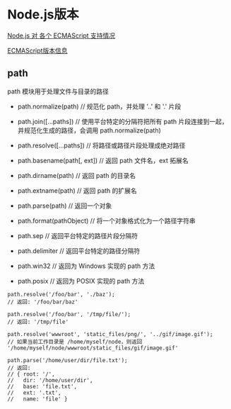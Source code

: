 # Node.js版本

[Node.js 对 各个 ECMAScript 支持情况](https://node.green/)

[ECMAScript版本信息](/JS%E4%B8%93%E9%A2%98/ECMAScript.md)

## path

path 模块用于处理文件与目录的路径

- path.normalize(path) // 规范化 path，并处理 '..' 和 '.' 片段
- path.join([...paths]) // 使用平台特定的分隔符把所有 path 片段连接到一起，并规范化生成的路径，会调用 path.normalize(path)
- path.resolve([...paths]) // 将路径或路径片段处理成绝对路径
- path.basename(path[, ext]) // 返回 path 文件名，ext 拓展名
- path.dirname(path) // 返回 path 的目录名
- path.extname(path) // 返回 path 的扩展名

- path.parse(path) // 返回一个对象
- path.format(pathObject) // 将一个对象格式化为一个路径字符串

- path.sep // 返回平台特定的路径片段分隔符
- path.delimiter // 返回平台特定的路径分隔符
- path.win32 // 返回为 Windows 实现的 path 方法
- path.posix // 返回为 POSIX 实现的 path 方法

```node
path.resolve('/foo/bar', './baz');
// 返回: '/foo/bar/baz'

path.resolve('/foo/bar', '/tmp/file/');
// 返回: '/tmp/file'

path.resolve('wwwroot', 'static_files/png/', '../gif/image.gif');
// 如果当前工作目录是 /home/myself/node，则返回 '/home/myself/node/wwwroot/static_files/gif/image.gif'

path.parse('/home/user/dir/file.txt');
// 返回:
// { root: '/',
//   dir: '/home/user/dir',
//   base: 'file.txt',
//   ext: '.txt',
//   name: 'file' }
```
